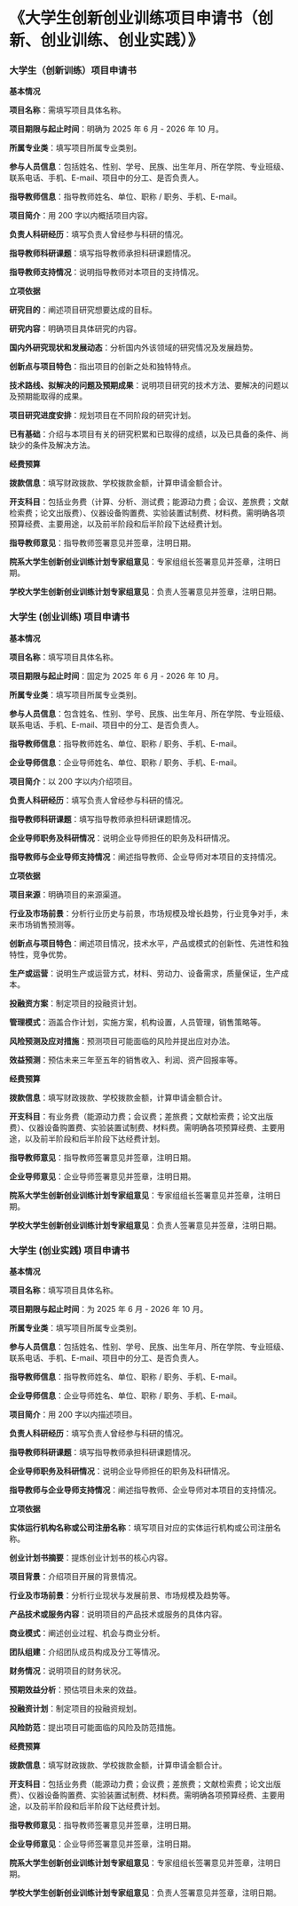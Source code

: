 # 《大学生创新创业训练项目申请书（创新、创业训练、创业实践）》

### 大学生（创新训练）项目申请书

**基本情况**

**项目名称**：需填写项目具体名称。

**项目期限与起止时间**：明确为 2025 年 6 月 - 2026 年 10 月。

**所属专业类**：填写项目所属专业类别。

**参与人员信息**：包括姓名、性别、学号、民族、出生年月、所在学院、专业班级、联系电话、手机、E-mail、项目中的分工、是否负责人。

**指导教师信息**：指导教师姓名、单位、职称 / 职务、手机、E-mail。

**项目简介**：用 200 字以内概括项目内容。

**负责人科研经历**：填写负责人曾经参与科研的情况。

**指导教师科研课题**：填写指导教师承担科研课题情况。

**指导教师支持情况**：说明指导教师对本项目的支持情况。

**立项依据**

**研究目的**：阐述项目研究想要达成的目标。

**研究内容**：明确项目具体研究的内容。

**国内外研究现状和发展动态**：分析国内外该领域的研究情况及发展趋势。

**创新点与项目特色**：指出项目的创新之处和独特特点。

**技术路线、拟解决的问题及预期成果**：说明项目研究的技术方法、要解决的问题以及预期能取得的成果。

**项目研究进度安排**：规划项目在不同阶段的研究计划。

**已有基础**：介绍与本项目有关的研究积累和已取得的成绩，以及已具备的条件、尚缺少的条件及解决方法。

**经费预算**

**拨款信息**：填写财政拨款、学校拨款金额，计算申请金额合计。

**开支科目**：包括业务费（计算、分析、测试费；能源动力费；会议、差旅费；文献检索费；论文出版费）、仪器设备购置费、实验装置试制费、材料费。需明确各项预算经费、主要用途，以及前半阶段和后半阶段下达经费计划。

**指导教师意见**：指导教师签署意见并签章，注明日期。

**院系大学生创新创业训练计划专家组意见**：专家组组长签署意见并签章，注明日期。

**学校大学生创新创业训练计划专家组意见**：负责人签署意见并签章，注明日期。

### 大学生 (创业训练) 项目申请书

**基本情况**

**项目名称**：填写项目具体名称。

**项目期限与起止时间**：固定为 2025 年 6 月 - 2026 年 10 月。

**所属专业类**：填写项目所属专业类别。

**参与人员信息**：包含姓名、性别、学号、民族、出生年月、所在学院、专业班级、联系电话、手机、E-mail、项目中的分工、是否负责人。

**指导教师信息**：指导教师姓名、单位、职称 / 职务、手机、E-mail。

**企业导师信息**：企业导师姓名、单位、职称 / 职务、手机、E-mail。

**项目简介**：以 200 字以内介绍项目。

**负责人科研经历**：填写负责人曾经参与科研的情况。

**指导教师科研课题**：填写指导教师承担科研课题情况。

**企业导师职务及科研情况**：说明企业导师担任的职务及科研情况。

**指导教师与企业导师支持情况**：阐述指导教师、企业导师对本项目的支持情况。

**立项依据**

**项目来源**：明确项目的来源渠道。

**行业及市场前景**：分析行业历史与前景，市场规模及增长趋势，行业竞争对手，未来市场销售预测等。

**创新点与项目特色**：阐述项目情况，技术水平，产品或模式的创新性、先进性和独特性，竞争优势。

**生产或运营**：说明生产或运营方式，材料、劳动力、设备需求，质量保证，生产成本。

**投融资方案**：制定项目的投融资计划。

**管理模式**：涵盖合作计划，实施方案，机构设置，人员管理，销售策略等。

**风险预测及应对措施**：预测项目可能面临的风险并提出应对办法。

**效益预测**：预估未来三年至五年的销售收入、利润、资产回报率等。

**经费预算**

**拨款信息**：填写财政拨款、学校拨款金额，计算申请金额合计。

**开支科目**：有业务费（能源动力费；会议费；差旅费；文献检索费；论文出版费）、仪器设备购置费、实验装置试制费、材料费。需明确各项预算经费、主要用途，以及前半阶段和后半阶段下达经费计划。

**指导教师意见**：指导教师签署意见并签章，注明日期。

**企业导师意见**：企业导师签署意见并签章，注明日期。

**院系大学生创新创业训练计划专家组意见**：专家组组长签署意见并签章，注明日期。

**学校大学生创新创业训练计划专家组意见**：负责人签署意见并签章，注明日期。

### 大学生 (创业实践) 项目申请书

**基本情况**

**项目名称**：填写项目具体名称。

**项目期限与起止时间**：为 2025 年 6 月 - 2026 年 10 月。

**所属专业类**：填写项目所属专业类别。

**参与人员信息**：包括姓名、性别、学号、民族、出生年月、所在学院、专业班级、联系电话、手机、E-mail、项目中的分工、是否负责人。

**指导教师信息**：指导教师姓名、单位、职称 / 职务、手机、E-mail。

**企业导师信息**：企业导师姓名、单位、职称 / 职务、手机、E-mail。

**项目简介**：用 200 字以内描述项目。

**负责人科研经历**：填写负责人曾经参与科研的情况。

**指导教师科研课题**：填写指导教师承担科研课题情况。

**企业导师职务及科研情况**：说明企业导师担任的职务及科研情况。

**指导教师与企业导师支持情况**：阐述指导教师、企业导师对本项目的支持情况。

**立项依据**

**实体运行机构名称或公司注册名称**：填写项目对应的实体运行机构或公司注册名称。

**创业计划书摘要**：提炼创业计划书的核心内容。

**项目背景**：介绍项目开展的背景情况。

**行业及市场前景**：分析行业现状与发展前景、市场规模及趋势等。

**产品技术或服务内容**：说明项目的产品技术或服务的具体内容。

**商业模式**：阐述创业过程、机会与商业分析。

**团队组建**：介绍团队成员构成及分工等情况。

**财务情况**：说明项目的财务状况。

**预期效益分析**：预估项目未来的效益。

**投融资计划**：制定项目的投融资规划。

**风险防范**：提出项目可能面临的风险及防范措施。

**经费预算**

**拨款信息**：填写财政拨款、学校拨款金额，计算申请金额合计。

**开支科目**：包括业务费（能源动力费；会议费；差旅费；文献检索费；论文出版费）、仪器设备购置费、实验装置试制费、材料费。需明确各项预算经费、主要用途，以及前半阶段和后半阶段下达经费计划。

**指导教师意见**：指导教师签署意见并签章，注明日期。

**企业导师意见**：企业导师签署意见并签章，注明日期。

**院系大学生创新创业训练计划专家组意见**：专家组组长签署意见并签章，注明日期。

**学校大学生创新创业训练计划专家组意见**：负责人签署意见并签章，注明日期。